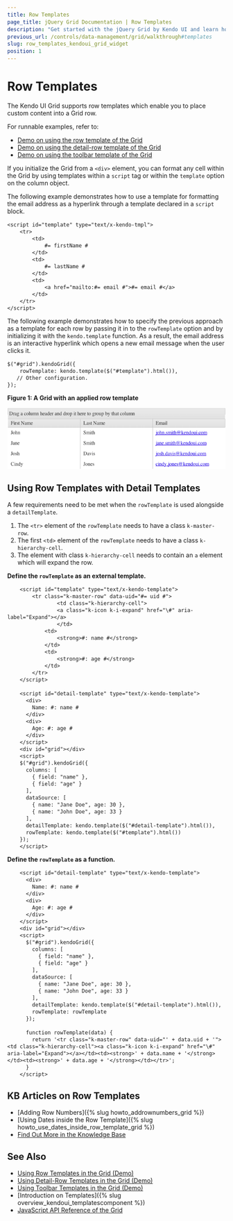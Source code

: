 ```yaml
---
title: Row Templates
page_title: jQuery Grid Documentation | Row Templates
description: "Get started with the jQuery Grid by Kendo UI and learn how to place custom content into a grid row with the help of row templates."
previous_url: /controls/data-management/grid/walkthrough#templates
slug: row_templates_kendoui_grid_widget
position: 1
---
```


# Row Templates

The Kendo UI Grid supports row templates which enable you to place custom content into a Grid row.

For runnable examples, refer to:
* [Demo on using the row template of the Grid](https://demos.telerik.com/kendo-ui/grid/rowtemplate)
* [Demo on using the detail-row template of the Grid](https://demos.telerik.com/kendo-ui/grid/detailtemplate)
* [Demo on using the toolbar template of the Grid](https://demos.telerik.com/kendo-ui/grid/toolbar-template)

If you initialize the Grid from a `<div>` element, you can format any cell within the Grid by using templates within a `script` tag or within the `template` option on the column object.

The following example demonstrates how to use a template for formatting the email address as a hyperlink through a template declared in a `script` block.

    <script id="template" type="text/x-kendo-tmpl">
        <tr>
            <td>
                #= firstName #
            </td>
            <td>
                #= lastName #
            </td>
            <td>
                <a href="mailto:#= email #">#= email #</a>
            </td>
        </tr>
    </script>

The following example demonstrates how to specify the previous approach as a template for each row by passing it in to the `rowTemplate` option and by initializing it with the `kendo.template` function. As a result, the email address is an interactive hyperlink which opens a new email message when the user clicks it.

    $("#grid").kendoGrid({
        rowTemplate: kendo.template($("#template").html()),
       // Other configuration.
    });

**Figure 1: A Grid with an applied row template**

![Grid with row template](../grid8_1.png)

## Using Row Templates with Detail Templates

A few requirements need to be met when the `rowTemplate` is used alongside a `detailTemplate`.

1. The `<tr>` element of the `rowTemplate` needs to have a class `k-master-row`.
1. The first `<td>` element of the `rowTemplate` needs to have a class `k-hierarchy-cell`.
1. The element with class `k-hierarchy-cell` needs to contain an `a` element which will expand the row.

**Define the `rowTemplate` as an external template.**

```dojo
    <script id="template" type="text/x-kendo-template">
        <tr class="k-master-row" data-uid="#= uid #">
        		<td class="k-hierarchy-cell">
            	<a class="k-icon k-i-expand" href="\#" aria-label="Expand"></a>
      			</td>
            <td>
                <strong>#: name #</strong>
            </td>
            <td>
            	<strong>#: age #</strong>
            </td>
        </tr>
    </script>
  
    <script id="detail-template" type="text/x-kendo-template">
      <div>
        Name: #: name #
      </div>
      <div>
        Age: #: age #
      </div>
    </script>
    <div id="grid"></div>
    <script>
    $("#grid").kendoGrid({
      columns: [
        { field: "name" },
        { field: "age" }
      ],
      dataSource: [
        { name: "Jane Doe", age: 30 },
        { name: "John Doe", age: 33 }
      ],
      detailTemplate: kendo.template($("#detail-template").html()),
      rowTemplate: kendo.template($("#template").html())
    });
    </script>
```

**Define the `rowTemplate` as a function.**

```dojo
    <script id="detail-template" type="text/x-kendo-template">
      <div>
        Name: #: name #
      </div>
      <div>
        Age: #: age #
      </div>
    </script>
    <div id="grid"></div>
    <script>
      $("#grid").kendoGrid({
        columns: [
          { field: "name" },
          { field: "age" }
        ],
        dataSource: [
          { name: "Jane Doe", age: 30 },
          { name: "John Doe", age: 33 }
        ],
        detailTemplate: kendo.template($("#detail-template").html()),
        rowTemplate: rowTemplate
      });
      
      function rowTemplate(data) {
        return '<tr class="k-master-row" data-uid="' + data.uid + '"><td class="k-hierarchy-cell"><a class="k-icon k-i-expand" href="\#" aria-label="Expand"></a></td><td><strong>' + data.name + '</strong></td><td><strong>' + data.age + '</strong></td></tr>';
      }
    </script>
```

## KB Articles on Row Templates

* [Adding Row Numbers]({% slug howto_addrownumbers_grid %})
* [Using Dates inside the Row Template]({% slug howto_use_dates_inside_row_template_grid %})
* [Find Out More in the Knowledge Base](/knowledge-base)

## See Also

* [Using Row Templates in the Grid (Demo)](https://demos.telerik.com/kendo-ui/grid/rowtemplate)
* [Using Detail-Row Templates in the Grid (Demo)](https://demos.telerik.com/kendo-ui/grid/detailtemplate)
* [Using Toolbar Templates in the Grid (Demo)](https://demos.telerik.com/kendo-ui/grid/toolbar-template)
* [Introduction on Templates]({% slug overview_kendoui_templatescomponent %})
* [JavaScript API Reference of the Grid](/api/javascript/ui/grid)
